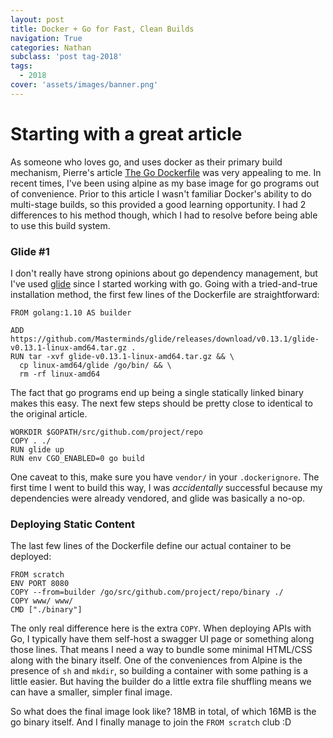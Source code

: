 ```yaml
---
layout: post
title: Docker + Go for Fast, Clean Builds
navigation: True
categories: Nathan
subclass: 'post tag-2018'
tags:
  - 2018
cover: 'assets/images/banner.png'
---
```


# Starting with a great article

As someone who loves go, and uses docker as their primary build mechanism,
Pierre's article [The Go Dockerfile](https://medium.com/@pierreprinetti/the-go-dockerfile-d5d43af9ee3c) was very appealing to me.
In recent times, I've been using alpine as my base image for go programs out of convenience.
Prior to this article I wasn't familiar Docker's ability to do multi-stage builds, so this provided a good learning opportunity.
I had 2 differences to his method though, which I had to resolve before being able to use this build system.

### Glide #1

I don't really have strong opinions about go dependency management,
but I've used [glide](https://github.com/Masterminds/glide) since I started working with go.
Going with a tried-and-true installation method, the first few lines of the Dockerfile are straightforward:

```
FROM golang:1.10 AS builder

ADD https://github.com/Masterminds/glide/releases/download/v0.13.1/glide-v0.13.1-linux-amd64.tar.gz .
RUN tar -xvf glide-v0.13.1-linux-amd64.tar.gz && \
  cp linux-amd64/glide /go/bin/ && \
  rm -rf linux-amd64
```

The fact that go programs end up being a single statically linked binary makes this easy.
The next few steps should be pretty close to identical to the original article.

```
WORKDIR $GOPATH/src/github.com/project/repo
COPY . ./
RUN glide up
RUN env CGO_ENABLED=0 go build
```

One caveat to this, make sure you have `vendor/` in your `.dockerignore`.
The first time I went to build this way, I was _accidentally_ successful because my dependencies were already vendored,
and glide was basically a no-op.

### Deploying Static Content

The last few lines of the Dockerfile define our actual container to be deployed:

```
FROM scratch
ENV PORT 8080
COPY --from=builder /go/src/github.com/project/repo/binary ./
COPY www/ www/
CMD ["./binary"]
```

The only real difference here is the extra `COPY`.
When deploying APIs with Go, I typically have them self-host a swagger UI page or something along those lines.
That means I need a way to bundle some minimal HTML/CSS along with the binary itself.
One of the conveniences from Alpine is the presence of `sh` and `mkdir`,
so building a container with some pathing is a little easier.
But having the builder do a little extra file shuffling means we can have a smaller, simpler final image.

So what does the final image look like?
18MB in total, of which 16MB is the go binary itself.
And I finally manage to join the `FROM scratch` club :D
